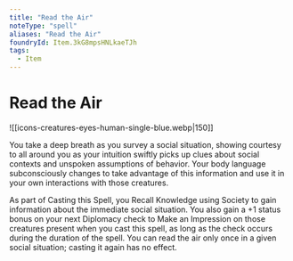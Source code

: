 ```yaml
---
title: "Read the Air"
noteType: "spell"
aliases: "Read the Air"
foundryId: Item.3kG8mpsHNLkaeTJh
tags:
  - Item
---
```


# Read the Air
![[icons-creatures-eyes-human-single-blue.webp|150]]

You take a deep breath as you survey a social situation, showing courtesy to all around you as your intuition swiftly picks up clues about social contexts and unspoken assumptions of behavior. Your body language subconsciously changes to take advantage of this information and use it in your own interactions with those creatures.

As part of Casting this Spell, you Recall Knowledge using Society to gain information about the immediate social situation. You also gain a +1 status bonus on your next Diplomacy check to Make an Impression on those creatures present when you cast this spell, as long as the check occurs during the duration of the spell. You can read the air only once in a given social situation; casting it again has no effect.
